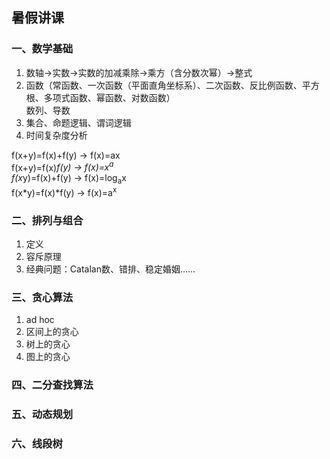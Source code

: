 ## 暑假讲课
### 一、数学基础
1. 数轴→实数→实数的加减乘除→乘方（含分数次幂）→整式
2. 函数（常函数、一次函数（平面直角坐标系）、二次函数、反比例函数、平方根、多项式函数、幂函数、对数函数）  
   数列、导数  
3. 集合、命题逻辑、谓词逻辑
4. 时间复杂度分析  

f(x+y)=f(x)+f(y) -> f(x)=ax  
f(x+y)=f(x)*f(y) -> f(x)=x<sup>a</sup>  
f(x*y)=f(x)+f(y) -> f(x)=log<sub>a</sub>x  
f(x*y)=f(x)*f(y) -> f(x)=a<sup>x</sup>

### 二、排列与组合
1. 定义
2. 容斥原理
3. 经典问题：Catalan数、错排、稳定婚姻……

### 三、贪心算法
1. ad hoc
2. 区间上的贪心
3. 树上的贪心
4. 图上的贪心

### 四、二分查找算法
### 五、动态规划
### 六、线段树
